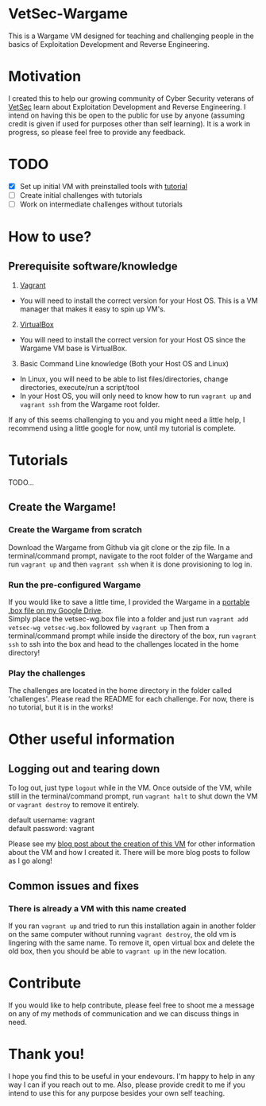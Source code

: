 # VetSec-Wargame
This is a Wargame VM designed for teaching and challenging people in the basics of Exploitation Development and Reverse Engineering.

# Motivation
I created this to help our growing community of Cyber Security veterans of [VetSec](https://veteransec.com/) learn about Exploitation
Development and Reverse Engineering. I intend on having this be open to the public for use by anyone (assuming credit is given if used
for purposes other than self learning). It is a work in progress, so please feel free to provide any feedback.

# TODO
- [x] Set up initial VM with preinstalled tools with [tutorial](https://veteransec.com/2018/09/22/creating-vetsecs-wargame-pt-1/)
- [ ] Create initial challenges with tutorials
- [ ] Work on intermediate challenges without tutorials

# How to use?
## Prerequisite software/knowledge
1. [Vagrant](https://www.vagrantup.com/downloads.html)
  * You will need to install the correct version for your Host OS. This is a VM manager that makes it easy to spin up VM's.
2. [VirtualBox](https://www.virtualbox.org/) 
  * You will need to install the correct version for your Host OS since the Wargame VM base is VirtualBox.
3. Basic Command Line knowledge (Both your Host OS and Linux)
  * In Linux, you will need to be able to list files/directories, change directories, execute/run a script/tool
  * In your Host OS, you will only need to know how to run `vagrant up` and `vagrant ssh` from the Wargame root folder.

If any of this seems challenging to you and you might need a little help, I recommend using a little google for now, until my tutorial is complete.

# Tutorials
TODO...

## Create the Wargame!

### Create the Wargame from scratch
Download the Wargame from Github via git clone or the zip file.
In a terminal/command prompt, navigate to the root folder of the Wargame and run `vagrant up` and then `vagrant ssh` when it is done provisioning to log in.

### Run the pre-configured Wargame
If you would like to save a little time, I provided the Wargame in a [portable .box file on my Google Drive](https://drive.google.com/open?id=1Ed1H1PyxtKQaVGfGpYMqiZqRCq-NqK4i).  
Simply place the vetsec-wg.box file into a folder and just run `vagrant add vetsec-wg vetsec-wg.box` followed by `vagrant up`
Then from a terminal/command prompt while inside the directory of the box, run `vagrant ssh` to ssh into the box and head to the challenges located in the home directory!


### Play the challenges
The challenges are located in the home directory in the folder called 'challenges'.
Please read the README for each challenge.
For now, there is no tutorial, but it is in the works!

# Other useful information
## Logging out and tearing down
To log out, just type `logout` while in the VM.
Once outside of the VM, while still in the terminal/command prompt, run `vagrant halt` to shut down the VM or `vagrant destroy` to remove it entirely.

default username: vagrant  
default password: vagrant

Please see my [blog post about the creation of this VM](https://veteransec.com/2018/09/22/creating-vetsecs-wargame-pt-1/) for other information about the VM and how I created it. There will be more blog posts to follow as I go along!

## Common issues and fixes
### There is already a VM with this name created
If you ran `vagrant up` and tried to run this installation again in another folder on the same computer without running `vagrant destroy`, the old vm is lingering with the same name. To remove it, open virtual box and delete the old box, then you should be able to `vagrant up` in the new location.

# Contribute
If you would like to help contribute, please feel free to shoot me a message on any of my methods of communication and we can discuss things in need.

# Thank you!
I hope you find this to be useful in your endevours. I'm happy to help in any way I can if you reach out to me.
Also, please provide credit to me if you intend to use this for any purpose besides your own self teaching.
